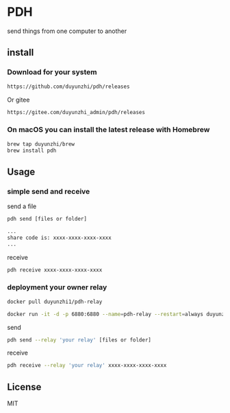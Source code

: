 # PDH

send things from one computer to another

## install

### Download for your system
```bash
https://github.com/duyunzhi/pdh/releases
```
Or gitee
```bash
https://gitee.com/duyunzhi_admin/pdh/releases
```

### On macOS you can install the latest release with Homebrew
```bash
brew tap duyunzhi/brew
brew install pdh
```

## Usage

### simple send and receive
send a file

```bash
pdh send [files or folder]

...
share code is: xxxx-xxxx-xxxx-xxxx
...
```

receive
```bash
pdh receive xxxx-xxxx-xxxx-xxxx
```

### deployment your owner relay

```bash
docker pull duyunzhi1/pdh-relay

docker run -it -d -p 6880:6880 --name=pdh-relay --restart=always duyunzhi1/pdh-relay
```

send
```bash
pdh send --relay 'your relay' [files or folder]
```

receive
```bash
pdh receive --relay 'your relay' xxxx-xxxx-xxxx-xxxx
```

## License
MIT